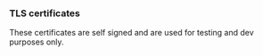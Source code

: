 ### TLS certificates

These certificates are self signed and are used for testing and dev
purposes only.
